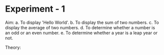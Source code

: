 # Experiment - 1
Aim:
a. To display 'Hello World'.
b. To display the sum of two numbers.
c. To display the average of two numbers.
d. To determine whether a number is an odd or an even number.
e. To determine whether a year is a leap year or not.

Theory:
